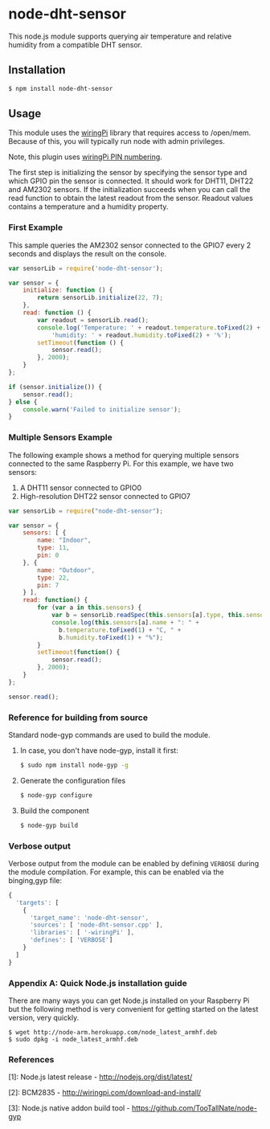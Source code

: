 # node-dht-sensor

This node.js module supports querying air temperature and relative humidity from a compatible DHT sensor.

## Installation
``` bash
$ npm install node-dht-sensor
```

## Usage

This module uses the [wiringPi](http://wiringpi.com/download-and-install/) library that requires access to 
/open/mem. Because of this, you will typically run node with admin privileges.

Note, this plugin uses [wiringPi PIN numbering](http://wiringpi.com/pins/).

The first step is initializing the sensor by specifying the sensor type and which GPIO pin the sensor is connected. 
It should work for DHT11, DHT22 and AM2302 sensors. If the initialization succeeds when you can call the read 
function to obtain the latest readout from the sensor. Readout values contains a temperature and a humidity property.

### First Example

This sample queries the AM2302 sensor connected to the GPIO7 every 2 seconds and displays the result on the console. 

``` javascript
var sensorLib = require('node-dht-sensor');

var sensor = {
    initialize: function () {
        return sensorLib.initialize(22, 7);
    },
    read: function () {
        var readout = sensorLib.read();
        console.log('Temperature: ' + readout.temperature.toFixed(2) + 'C, ' +
            'humidity: ' + readout.humidity.toFixed(2) + '%');
        setTimeout(function () {
            sensor.read();
        }, 2000);
    }
};

if (sensor.initialize()) {
    sensor.read();
} else {
    console.warn('Failed to initialize sensor');
}
```

### Multiple Sensors Example

The following example shows a method for querying multiple sensors connected to the same Raspberry Pi. For this example, we have two sensors:

1. A DHT11 sensor connected to GPIO0
2. High-resolution DHT22 sensor connected to GPIO7

``` javascript
var sensorLib = require("node-dht-sensor");

var sensor = {
    sensors: [ {
        name: "Indoor",
        type: 11,
        pin: 0
    }, {
        name: "Outdoor",
        type: 22,
        pin: 7
    } ],
    read: function() {
        for (var a in this.sensors) {
            var b = sensorLib.readSpec(this.sensors[a].type, this.sensors[a].pin);
            console.log(this.sensors[a].name + ": " + 
              b.temperature.toFixed(1) + "C, " + 
              b.humidity.toFixed(1) + "%");
        }
        setTimeout(function() {
            sensor.read();
        }, 2000);
    }
};

sensor.read();
```


### Reference for building from source

Standard node-gyp commands are used to build the module.

1. In case, you don't have node-gyp, install it first:
   ``` bash
   $ sudo npm install node-gyp -g
   ```

2. Generate the configuration files
   ``` bash
   $ node-gyp configure
   ```

3. Build the component
   ``` bash
   $ node-gyp build
   ```

### Verbose output

Verbose output from the module can be enabled by defining ```VERBOSE``` during the module compilation. For example, this can be enabled via the binging,gyp file:

``` javascript
{
  'targets': [
    {
      'target_name': 'node-dht-sensor',
      'sources': [ 'node-dht-sensor.cpp' ],
      'libraries': [ '-wiringPi' ],
      'defines': [ 'VERBOSE']
    }
  ]
}
```

### Appendix A: Quick Node.js installation guide

There are many ways you can get Node.js installed on your Raspberry Pi but the following method is very convenient for getting started on the latest version, very quickly.
``` shell
$ wget http://node-arm.herokuapp.com/node_latest_armhf.deb 
$ sudo dpkg -i node_latest_armhf.deb
```


### References

[1]: Node.js latest release - http://nodejs.org/dist/latest/

[2]: BCM2835 - http://wiringpi.com/download-and-install/

[3]: Node.js native addon build tool - https://github.com/TooTallNate/node-gyp


